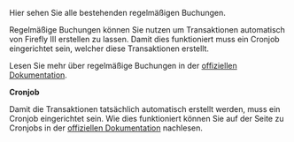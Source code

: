 Hier sehen Sie alle bestehenden regelmäßigen Buchungen.

Regelmäßige Buchungen können Sie nutzen um Transaktionen automatisch von Firefly III erstellen zu lassen. Damit dies funktioniert muss ein Cronjob eingerichtet sein, welcher diese Transaktionen erstellt.

Lesen Sie mehr über regelmäßige Buchungen in der [offiziellen Dokumentation](https://docs.firefly-iii.org/advanced-concepts/recurring).

**Cronjob**

Damit die Transaktionen tatsächlich automatisch erstellt werden, muss ein Cronjob eingerichtet sein. Wie dies funktioniert können Sie auf der Seite zu Cronjobs in der [offiziellen Dokumentation](https://docs.firefly-iii.org/advanced-installation/cron) nachlesen.